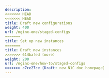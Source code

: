 ```yaml
---
description:
<<<<<<< HEAD
<<<<<<< HEAD
title: Draft new configurations
weight: 400
url: /nginx-one/staged-configs
=======
title: Set up new instances
=======
title: Draft new instances
>>>>>>> 614bafed (more)
weight: 200
url: /nginx-one/how-to/staged-configs
>>>>>>> c7ce27ce (Draft: new N1C doc homepage)
---
```

